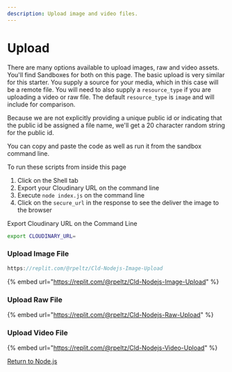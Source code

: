 ```yaml
---
description: Upload image and video files.
---
```


# Upload

There are many options available to upload images, raw and video assets.  You'll find Sandboxes for both on this page.  The basic upload is very similar for this starter.  You supply a source for your media, which in this case will be a remote file.  You will need to also supply a `resource_type` if you are uploading a video or raw file.  The default `resource_type` is `image` and will include for comparison.

Because we are not explicitly providing a unique public id or indicating that the public id be assigned a file name, we'll get a 20 character random string for the public id. 

You can copy and paste the code as well as run it from the sandbox command line.

To run these scripts from inside this page

1. Click on the Shell tab
2. Export your Cloudinary URL on the command line
3. Execute `node index.js` on the command line
4. Click on the `secure_url` in the response to see the deliver the image to the browser

Export Cloudinary URL on the Command Line

```bash
export CLOUDINARY_URL=
```

### Upload Image File

```javascript
https://replit.com/@rpeltz/Cld-Nodejs-Image-Upload
```

{% embed url="https://replit.com/@rpeltz/Cld-Nodejs-Image-Upload" %}



### Upload Raw File

{% embed url="https://replit.com/@rpeltz/Cld-Nodejs-Raw-Upload" %}



### Upload Video File

{% embed url="https://replit.com/@rpeltz/Cld-Nodejs-Video-Upload" %}

[Return to Node.js](../)







